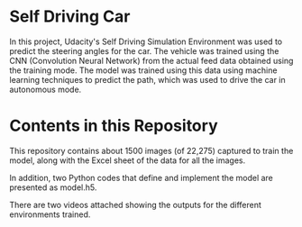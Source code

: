# Self Driving Car
In this project, Udacity's Self Driving Simulation Environment was used to predict the steering angles for the car. The vehicle was trained using the CNN (Convolution Neural Network) from the actual feed data obtained using the training mode. The model was trained using this data using machine learning techniques to predict the path, which was used to drive the car in autonomous mode.
# Contents in this Repository
This repository contains about 1500 images (of 22,275) captured to train the model, along with the Excel sheet of the data for all the images. 

In addition, two Python codes that define and implement the model are presented as model.h5.

There are two videos attached showing the outputs for the different environments trained.
